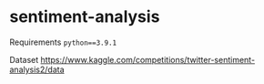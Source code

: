 # sentiment-analysis

Requirements `python==3.9.1`

Dataset https://www.kaggle.com/competitions/twitter-sentiment-analysis2/data